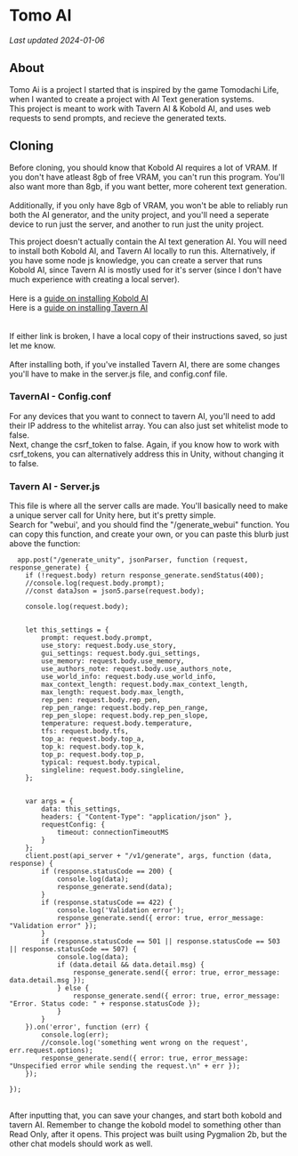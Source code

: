 <h1>Tomo AI</h1>
<i>Last updated 2024-01-06</i>
<h2>About</h2>
Tomo Ai is a project I started that is inspired by the game Tomodachi Life, when I wanted to create a project with AI Text generation systems. <br/>
This project is meant to work with Tavern AI & Kobold AI, and uses web requests to send prompts, and recieve the generated texts. 

<h2>Cloning</h2>
Before cloning, you should know that Kobold AI requires a lot of VRAM. If you don't have atleast 8gb of free VRAM, you can't run this program. You'll also want more than 8gb, if you want better, more coherent text generation.<br/>
<br>Additionally, if you only have 8gb of VRAM, you won't be able to reliably run both the AI generator, and the unity project, and you'll need a seperate device to run just the server, and another to run just the unity project.</br>

This project doesn't actually contain the AI text generation AI. You will need to install both Kobold AI, and Tavern AI locally to run this. Alternatively, if you have some node js knowledge, you can create a server that runs Kobold AI, since Tavern AI is mostly used for it's server (since I don't have much experience with creating a local server).
<br/><br/>
Here is a <a href = "https://www.reddit.com/r/PygmalionAI/comments/10dj8gl/i_found_out_how_to_run_it_localy_with_kobold_ai/">guide on installing Kobold AI</a><br>
Here is a <a href = "https://www.reddit.com/r/PygmalionAI/comments/10gv5hn/tutorial_for_tavernai_with_pygmalionai_locally/?rdt=60510">guide on installing Tavern AI</a><br>
<br/><br/>
If either link is broken, I have a local copy of their instructions saved, so just let me know.
<br/><br/>
After installing both, if you've installed Tavern AI, there are some changes you'll have to make in the server.js file, and config.conf file. <br/>
<h3>TavernAI - Config.conf</h3>
For any devices that you want to connect to tavern AI, you'll need to add their IP address to the whitelist array. You can also just set whitelist mode to false.<br/>
Next, change the csrf_token to false. Again, if you know how to work with csrf_tokens, you can alternatively address this in Unity, without changing it to false.<br/>
<h3>Tavern AI - Server.js</h3>
This file is where all the server calls are made. You'll basically need to make a unique server call for Unity here, but it's pretty simple.<br/>
Search for "webui', and you should find the "/generate_webui" function. You can copy this function, and create your own, or you can paste this blurb just above the function:
  
```
  app.post("/generate_unity", jsonParser, function (request, response_generate) {
    if (!request.body) return response_generate.sendStatus(400);
    //console.log(request.body.prompt);
    //const dataJson = json5.parse(request.body);

    console.log(request.body);


    let this_settings = {
        prompt: request.body.prompt,
        use_story: request.body.use_story,
        gui_settings: request.body.gui_settings,
        use_memory: request.body.use_memory,
        use_authors_note: request.body.use_authors_note,
        use_world_info: request.body.use_world_info,
        max_context_length: request.body.max_context_length,
        max_length: request.body.max_length,
        rep_pen: request.body.rep_pen,
        rep_pen_range: request.body.rep_pen_range,
        rep_pen_slope: request.body.rep_pen_slope,
        temperature: request.body.temperature,
        tfs: request.body.tfs,
        top_a: request.body.top_a,
        top_k: request.body.top_k,
        top_p: request.body.top_p,
        typical: request.body.typical,
        singleline: request.body.singleline,
    };

    
    var args = {
        data: this_settings,
        headers: { "Content-Type": "application/json" },
        requestConfig: {
            timeout: connectionTimeoutMS
        }
    };
    client.post(api_server + "/v1/generate", args, function (data, response) {
        if (response.statusCode == 200) {
            console.log(data);
            response_generate.send(data);
        }
        if (response.statusCode == 422) {
            console.log('Validation error');
            response_generate.send({ error: true, error_message: "Validation error" });
        }
        if (response.statusCode == 501 || response.statusCode == 503 || response.statusCode == 507) {
            console.log(data);
            if (data.detail && data.detail.msg) {
                response_generate.send({ error: true, error_message: data.detail.msg });
            } else {
                response_generate.send({ error: true, error_message: "Error. Status code: " + response.statusCode });
            }
        }
    }).on('error', function (err) {
        console.log(err);
        //console.log('something went wrong on the request', err.request.options);
        response_generate.send({ error: true, error_message: "Unspecified error while sending the request.\n" + err });
    });
    
});

```

<br/>
After inputting that, you can save your changes, and start both kobold and tavern AI. Remember to change the kobold model to something other than Read Only, after it opens. This project was built using Pygmalion 2b, but the other chat models should work as well.




